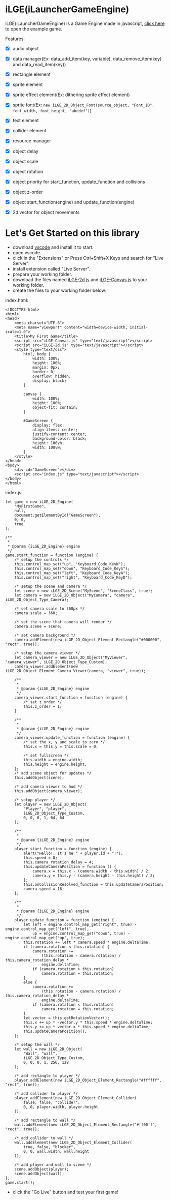 # iLGE(iLauncherGameEngine)
iLGE(iLauncherGameEngine) is a Game Engine made in javascript, [click here](https://ilauncherdev.github.io/iLauncherGameEngine/) to open the example game.

Features:
- [x] audio object
- [x] data manager(Ex: data_add_item(key, variable), data_remove_item(key) and data_read_item(key))
- [x] rectangle element
- [x] sprite element
- [x] sprite effect element(Ex: dithering sprite effect element)
- [x] sprite font(Ex: `new iLGE_2D_Object_Font(source_object, "Font_ID", font_width, font_height, "abcdef")`)
- [x] text element
- [x] collider element
- [x] resource manager
- [x] object delay
- [x] object scale
- [x] object rotation
- [x] object priority for start_function, update_function and collisions
- [x] object z-order
- [x] object start_function(engine) and update_function(engine)
- [x] 2d vector for object movements


# Let's Get Started on this library
- download [vscode](https://code.visualstudio.com/) and install it to start.
- open vscode.
- click in the "Extensions" or Press Ctrl+Shift+X Keys and search for "Live Server".
- install extension called "Live Server".
- prepare your working folder.
- download the files named [iLGE-2d.js](https://raw.githubusercontent.com/iLauncherDev/iLauncherGameEngine/main/iLGE-2d.js "Open the context menu and click 'Save link as' or something like that") and [iLGE-Canvas.js](https://raw.githubusercontent.com/iLauncherDev/iLauncherGameEngine/main/iLGE-Canvas.js "Open the context menu and click 'Save link as' or something like that") to your working folder.
- create the files to your working folder below:

index.html:
```
<!DOCTYPE html>
<html>
<head>
	<meta charset="UTF-8">
	<meta name="viewport" content="width=device-width, initial-scale=1.0">
	<title>My First Game</title>
	<script src="iLGE-Canvas.js" type="text/javascript"></script>
	<script src="iLGE-2d.js" type="text/javascript"></script>
	<style type="text/css">
		html, body {
			width: 100%;
			height: 100%;
			margin: 0px;
			border: 0;
			overflow: hidden;
			display: block;
		}

		canvas {
			width: 100%;
			height: 100%;
			object-fit: contain;
		}

		#GameScreen {
			display: flex;
			align-items: center;
			justify-content: center;
			background-color: black;
			height: 100vh;
			width: 100vw;
		}
	</style>
</head>
<body>
	<div id="GameScreen"></div>
	<script src="index.js" type="text/javascript"></script>
</body>
</html>
```

index.js:
```
let game = new iLGE_2D_Engine(
	"MyFirstGame",
	null,
	document.getElementById("GameScreen"),
	0, 0,
	true
);

/**
 * 
 * @param {iLGE_2D_Engine} engine 
 */
game.start_function = function (engine) {
	/* setup the controls */
	this.control_map_set("up", "Keyboard_Code_KeyW");
	this.control_map_set("down", "Keyboard_Code_KeyS");
	this.control_map_set("left", "Keyboard_Code_KeyA");
	this.control_map_set("right", "Keyboard_Code_KeyD");

	/* setup the scene and camera */
	let scene = new iLGE_2D_Scene("MyScene", "SceneClass", true);
	let camera = new iLGE_2D_Object("MyCamera", "camera", iLGE_2D_Object_Type_Camera);

	/* set camera scale to 360px */
	camera.scale = 360;

	/* set the scene that camera will render */
	camera.scene = scene;

	/* set camera background */
	camera.addElement(new iLGE_2D_Object_Element_Rectangle("#000000", "rect", true));

	/* setup the camera viewer */
	let camera_viewer = new iLGE_2D_Object("MyViewer", "camera_viewer", iLGE_2D_Object_Type_Custom);
	camera_viewer.addElement(new iLGE_2D_Object_Element_Camera_Viewer(camera, "viewer", true));

	/**
	 * 
	 * @param {iLGE_2D_Engine} engine 
	 */
	camera_viewer.start_function = function (engine) {
		/* set z_order */
		this.z_order = 1;
	}

	/**
	 * 
	 * @param {iLGE_2D_Engine} engine 
	 */
	camera_viewer.update_function = function (engine) {
		/* set the x, y and scale to zero */
		this.x = this.y = this.scale = 0;

		/* set fullscreen */
		this.width = engine.width;
		this.height = engine.height;
	};
	/* add scene object for updates */
	this.addObject(scene);

	/* add camera viewer to hud */
	this.addObject(camera_viewer);

	/* setup player */
	let player = new iLGE_2D_Object(
		"Player", "player",
		iLGE_2D_Object_Type_Custom,
		0, 0, 0, 1, 64, 64
	);

	/**
	 * 
	 * @param {iLGE_2D_Engine} engine 
	 */
	player.start_function = function (engine) {
		alert("Hello!, It's me " + player.id + "!");
		this.speed = 8;
		this.camera_rotation_delay = 4;
		this.updateCameraPosition = function () {
            camera.x = this.x - (camera.width - this.width) / 2;
            camera.y = this.y - (camera.height - this.height) / 2;
		};
        this.onCollisionResolved_function = this.updateCameraPosition;
		camera.speed = 16;
	};

	/**
	 * 
	 * @param {iLGE_2D_Engine} engine 
	 */
	player.update_function = function (engine) {
		let left = engine.control_map_get("right", true) - engine.control_map_get("left", true),
			up = engine.control_map_get("down", true) - engine.control_map_get("up", true);
		this.rotation += left * camera.speed * engine.deltaTime;
		if (camera.rotation < this.rotation) {
			camera.rotation +=
				(this.rotation - camera.rotation) / this.camera_rotation_delay *
				engine.deltaTime;
			if (camera.rotation > this.rotation)
				camera.rotation = this.rotation;
		}
		else {
			camera.rotation +=
				(this.rotation - camera.rotation) / this.camera_rotation_delay *
				engine.deltaTime;
			if (camera.rotation < this.rotation)
				camera.rotation = this.rotation;
		}
		let vector = this.getRotationVector();
		this.x += up * -vector.y * this.speed * engine.deltaTime;
		this.y += up * vector.x * this.speed * engine.deltaTime;
		this.updateCameraPosition();
	};

	/* setup the wall */
	let wall = new iLGE_2D_Object(
		"Wall", "wall",
		iLGE_2D_Object_Type_Custom,
		0, 0, 0, 1, 256, 128
	);

	/* add rectangle to player */
	player.addElement(new iLGE_2D_Object_Element_Rectangle("#ffffff", "rect", true));

	/* add collider to player */
	player.addElement(new iLGE_2D_Object_Element_Collider(
		false, false, "collider",
		0, 0, player.width, player.height
	));

	/* add rectangle to wall */
	wall.addElement(new iLGE_2D_Object_Element_Rectangle("#ff00ff", "rect", true));

	/* add collider to wall */
	wall.addElement(new iLGE_2D_Object_Element_Collider(
		true, false, "blocker",
		0, 0, wall.width, wall.height
	));

	/* add player and wall to scene */
	scene.addObject(player);
	scene.addObject(wall);
};
game.start();
```
- click the "Go Live" button and test your first game!